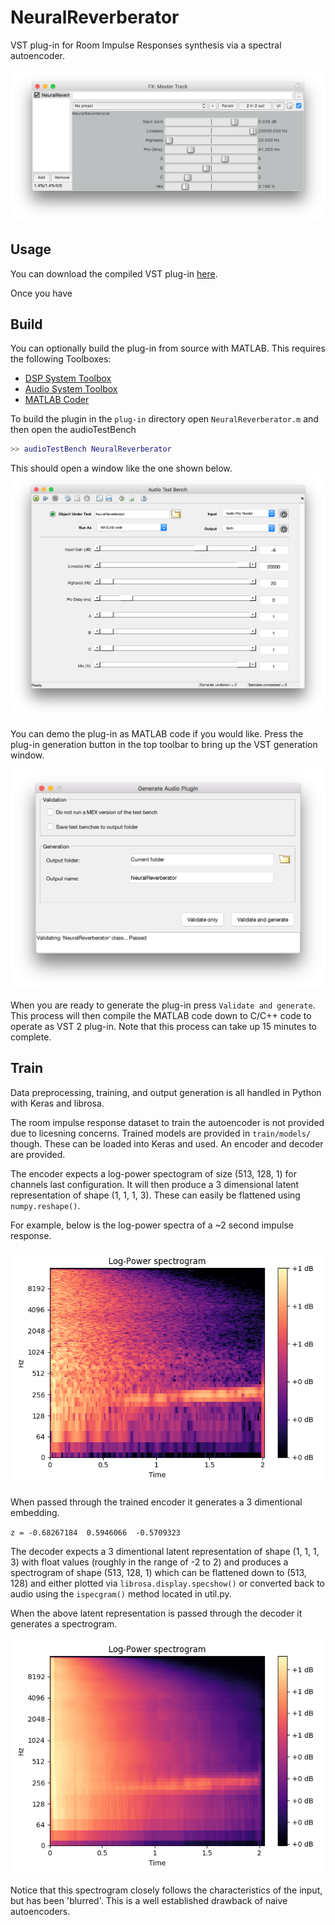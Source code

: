 # NeuralReverberator

VST plug-in for Room Impulse Responses synthesis via a spectral autoencoder.

![plugin](img/plugin.png)

## Usage
You can download the compiled VST plug-in [here]().

Once you have 

## Build
You can optionally build the plug-in from source with MATLAB.
This requires the following Toolboxes:
* [DSP System Toolbox](https://www.mathworks.com/products/dsp-system.html)
* [Audio System Toolbox](https://www.mathworks.com/products/audio-system.html)
* [MATLAB Coder](https://www.mathworks.com/products/matlab-coder.html)

To build the plugin in the `plug-in` directory open `NeuralReverberator.m` and then open the audioTestBench

```matlab
>> audioTestBench NeuralReverberator
```

This should open a window like the one shown below.
![audioTestBench](img/audioTestBench.png)

You can demo the plug-in as MATLAB code if you would like. Press the plug-in generation button in the top toolbar to bring up the VST generation window.

![vst_generation](img/vst_generation.png)

When you are ready to generate the plug-in press `Validate and generate`. This process will then compile the MATLAB code down to C/C++ code to operate as  VST 2 plug-in. Note that this process can take up 15 minutes to complete. 

## Train
Data preprocessing, training, and output generation is all handled in Python with Keras and librosa. 

The room impulse response dataset to train the autoencoder is not provided due to licesning concerns. Trained models are provided in `train/models/` though. These can be loaded into Keras and used. An encoder and decoder are provided. 

The encoder expects a log-power spectogram of size (513, 128, 1) for channels last configuration. It will then produce a 3 dimensional latent representation of shape (1, 1, 1, 3). These can easily be flattened using `numpy.reshape()`. 

For example, below is the log-power spectra of a ~2 second impulse response.

![input](img/input.png)

When passed through the trained encoder it generates a 3 dimentional embedding.

`z = -0.68267184  0.5946066  -0.5709323`

The decoder expects a 3 dimentional latent representation of shape (1, 1, 1, 3) with float values (roughly in the range of -2 to 2) and produces a spectrogram of shape (513, 128, 1) which can be flattened down to (513, 128) and either plotted via `librosa.display.specshow()` or converted back to audio using the `ispecgram()` method located in util.py.

When the above latent representation is passed through the decoder it generates a spectrogram.

![output](img/output.png)

Notice that this spectrogram closely follows the characteristics of the input, but has been 'blurred'. This is a well established drawback of naive autoencoders. 